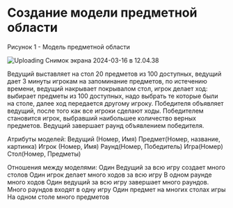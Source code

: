 # Создание модели предметной области

Рисунок 1 - Модель предметной области

![Uploading Снимок экрана 2024-03-16 в 12.04.38](https://github.com/srapchegs/rtippo/assets/160636893/4b396771-5075-4787-a5a2-3263869a092b)


Ведущий выставляет на стол 20 предметов из 100 доступных, ведущий дает 3 минуты игрокам на запоминание предметов, по истечению времени, ведущий накрывает покрывалом стол, игрок делает ход: выбирает предметы из 100 доступных, надо выбрать те которые были на столе, далее ход передается другому игроку.
Победителя объявляет ведущий, после того как все игроки сделают ходы. Победителем становится игрок, выбравший наибольшее количество верных предметов. Ведущий завершает раунд объявлением победителя.


Атрибуты моделей:
Ведущий (Номер, Имя)
Предмет(Номер, название, картинка)
Игрок (Номер, Имя)
Раунд(Номер, Победитель)
Игра(Номер)
Стол(Номер, Предметы)

Отношения между моделями:
Один Ведущий за всю игру создает много столов
Один игрок делает много ходов за всю игру
В одном раунде много ходов
Один ведущий за всю игру завершает много раундов.
Много раундов входят в одну игру
Один предмет на многих столах игры
На одном столе много предметов



